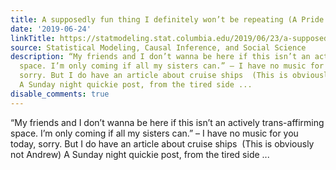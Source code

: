 ```yaml
---
title: A supposedly fun thing I definitely won’t be repeating (A Pride post)
date: '2019-06-24'
linkTitle: https://statmodeling.stat.columbia.edu/2019/06/23/a-supposedly-fun-thing-i-definitely-wont-be-repeating-a-pride-post/
source: Statistical Modeling, Causal Inference, and Social Science
description: “My friends and I don’t wanna be here if this isn’t an actively trans-affirming
  space. I’m only coming if all my sisters can.” – I have no music for you today,
  sorry. But I do have an article about cruise ships  (This is obviously not Andrew)
  A Sunday night quickie post, from the tired side ...
disable_comments: true
---
```

“My friends and I don’t wanna be here if this isn’t an actively trans-affirming space. I’m only coming if all my sisters can.” – I have no music for you today, sorry. But I do have an article about cruise ships  (This is obviously not Andrew) A Sunday night quickie post, from the tired side ...